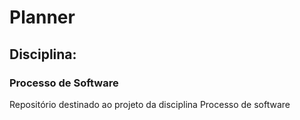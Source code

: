  <h1> Planner</h1>
<h2> Disciplina: <h3>Processo de Software</h3></h2>
Repositório destinado ao projeto da disciplina Processo de software
